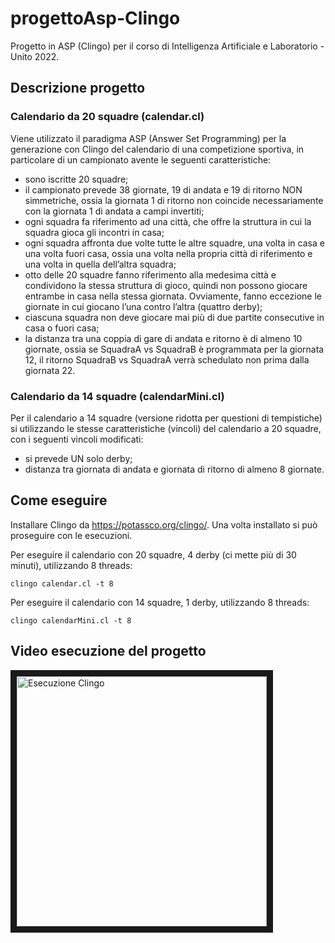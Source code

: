 # progettoAsp-Clingo
Progetto in ASP (Clingo) per il corso di Intelligenza Artificiale e Laboratorio - Unito 2022.

## Descrizione progetto

### Calendario da 20 squadre (calendar.cl)

Viene utilizzato il paradigma ASP (Answer Set Programming) per la generazione con Clingo del calendario di una competizione sportiva, in particolare
di un campionato avente le seguenti caratteristiche:
- sono iscritte 20 squadre;
- il campionato prevede 38 giornate, 19 di andata e 19 di ritorno NON
simmetriche, ossia la giornata 1 di ritorno non coincide necessariamente con la
giornata 1 di andata a campi invertiti;
- ogni squadra fa riferimento ad una città, che offre la struttura in cui la squadra
gioca gli incontri in casa;
- ogni squadra affronta due volte tutte le altre squadre, una volta in casa e una
volta fuori casa, ossia una volta nella propria città di riferimento e una volta in
quella dell’altra squadra;
- otto delle 20 squadre fanno riferimento alla medesima città e condividono la
stessa struttura di gioco, quindi non possono giocare entrambe in casa nella
stessa giornata. Ovviamente, fanno eccezione le giornate in cui giocano
l’una contro l’altra (quattro derby);
- ciascuna squadra non deve giocare mai più di due partite consecutive in casa o fuori casa;
- la distanza tra una coppia di gare di andata e ritorno è di almeno 10 giornate, ossia se SquadraA vs SquadraB è programmata per la giornata 12, il ritorno 
SquadraB vs SquadraA verrà schedulato non prima dalla giornata 22.

### Calendario da 14 squadre (calendarMini.cl)

Per il calendario a 14 squadre (versione ridotta per questioni di tempistiche) si utilizzando le stesse caratteristiche (vincoli)
del calendario a 20 squadre, con i seguenti vincoli modificati:
- si prevede UN solo derby;
- distanza tra giornata di andata e giornata di ritorno di almeno 8 giornate.

## Come eseguire

Installare Clingo da https://potassco.org/clingo/. Una volta installato si può proseguire con le esecuzioni.

Per eseguire il calendario con 20 squadre, 4 derby (ci mette più di 30 minuti), utilizzando 8 threads:
```
clingo calendar.cl -t 8
```

Per eseguire il calendario con 14 squadre, 1 derby, utilizzando 8 threads:
```
clingo calendarMini.cl -t 8
```

## Video esecuzione del progetto
<a href="http://www.youtube.com/watch?feature=player_embedded&v=Yx1lK06EtuQ
" target="_blank"><img src="http://img.youtube.com/vi/Yx1lK06EtuQ/0.jpg" 
alt="Esecuzione Clingo" width="400" border="10" /></a>
